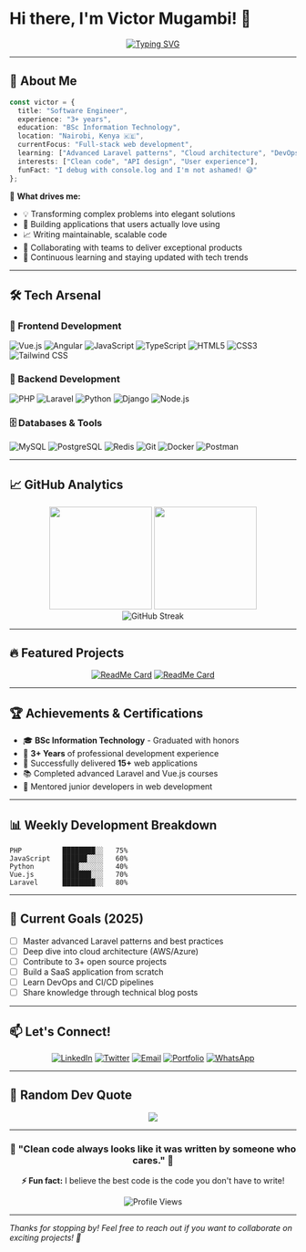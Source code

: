 # Hi there, I'm Victor Mugambi! 👋

<div align="center">
  
  [![Typing SVG](https://readme-typing-svg.herokuapp.com?font=Fira+Code&pause=1000&color=36BCF7&center=true&vCenter=true&width=600&lines=Software+Engineer+%7C+3%2B+Years+Experience;Building+Scalable+Web+Applications;Always+Learning+New+Technologies;PHP+%7C+Laravel+%7C+Vue.js+%7C+Angular)](https://git.io/typing-svg)
  
</div>

---

## 🚀 About Me

```typescript
const victor = {
  title: "Software Engineer",
  experience: "3+ years",
  education: "BSc Information Technology",
  location: "Nairobi, Kenya 🇰🇪",
  currentFocus: "Full-stack web development",
  learning: ["Advanced Laravel patterns", "Cloud architecture", "DevOps"],
  interests: ["Clean code", "API design", "User experience"],
  funFact: "I debug with console.log and I'm not ashamed! 😅"
};
```

🎯 **What drives me:**
- 💡 Transforming complex problems into elegant solutions
- 🔧 Building applications that users actually love using  
- 📈 Writing maintainable, scalable code
- 🤝 Collaborating with teams to deliver exceptional products
- 🌱 Continuous learning and staying updated with tech trends

---

## 🛠️ Tech Arsenal

### 🎨 Frontend Development
![Vue.js](https://img.shields.io/badge/Vue.js-35495E?style=for-the-badge&logo=vue.js&logoColor=4FC08D)
![Angular](https://img.shields.io/badge/Angular-DD0031?style=for-the-badge&logo=angular&logoColor=white)
![JavaScript](https://img.shields.io/badge/JavaScript-F7DF1E?style=for-the-badge&logo=javascript&logoColor=black)
![TypeScript](https://img.shields.io/badge/TypeScript-007ACC?style=for-the-badge&logo=typescript&logoColor=white)
![HTML5](https://img.shields.io/badge/HTML5-E34F26?style=for-the-badge&logo=html5&logoColor=white)
![CSS3](https://img.shields.io/badge/CSS3-1572B6?style=for-the-badge&logo=css3&logoColor=white)
![Tailwind CSS](https://img.shields.io/badge/Tailwind_CSS-38B2AC?style=for-the-badge&logo=tailwind-css&logoColor=white)

### 🚀 Backend Development
![PHP](https://img.shields.io/badge/PHP-777BB4?style=for-the-badge&logo=php&logoColor=white)
![Laravel](https://img.shields.io/badge/Laravel-FF2D20?style=for-the-badge&logo=laravel&logoColor=white)
![Python](https://img.shields.io/badge/Python-3776AB?style=for-the-badge&logo=python&logoColor=white)
![Django](https://img.shields.io/badge/Django-092E20?style=for-the-badge&logo=django&logoColor=white)
![Node.js](https://img.shields.io/badge/Node.js-43853D?style=for-the-badge&logo=node.js&logoColor=white)

### 🗄️ Databases & Tools
![MySQL](https://img.shields.io/badge/MySQL-005C84?style=for-the-badge&logo=mysql&logoColor=white)
![PostgreSQL](https://img.shields.io/badge/PostgreSQL-316192?style=for-the-badge&logo=postgresql&logoColor=white)
![Redis](https://img.shields.io/badge/Redis-DC382D?style=for-the-badge&logo=redis&logoColor=white)
![Git](https://img.shields.io/badge/Git-F05032?style=for-the-badge&logo=git&logoColor=white)
![Docker](https://img.shields.io/badge/Docker-2496ED?style=for-the-badge&logo=docker&logoColor=white)
![Postman](https://img.shields.io/badge/Postman-FF6C37?style=for-the-badge&logo=postman&logoColor=white)

---

## 📈 GitHub Analytics

<div align="center">
  <img height="180em" src="https://github-readme-stats.vercel.app/api?username=mugambi-victor&show_icons=true&theme=tokyonight&include_all_commits=true&count_private=true"/>
  <img height="180em" src="https://github-readme-stats.vercel.app/api/top-langs/?username=mugambi-victor&layout=compact&langs_count=8&theme=tokyonight"/>
</div>

<div align="center">
  <img src="https://github-readme-streak-stats.herokuapp.com/?user=mugambi-victor&theme=tokyonight" alt="GitHub Streak"/>
</div>

---

## 🔥 Featured Projects

<div align="center">
  
[![ReadMe Card](https://github-readme-stats.vercel.app/api/pin/?username=mugambi-victor&repo=project-name-1&theme=tokyonight)](https://github.com/mugambi-victor/simple_shell)
[![ReadMe Card](https://github-readme-stats.vercel.app/api/pin/?username=mugambi-victor&repo=project-name-2&theme=tokyonight)](https://github.com/mugambi-victor/project-name-2)

</div>

---

## 🏆 Achievements & Certifications

- 🎓 **BSc Information Technology** - Graduated with honors
- 💼 **3+ Years** of professional development experience
- 🌟 Successfully delivered **15+** web applications
- 📚 Completed advanced Laravel and Vue.js courses
- 🤝 Mentored junior developers in web development

---

## 📊 Weekly Development Breakdown

```text
PHP          ████████░░   75%
JavaScript   ██████░░░░   60%
Python       ████░░░░░░   40%
Vue.js       ███████░░░   70%
Laravel      ████████░░   80%
```

---

## 🎯 Current Goals (2025)

- [ ] Master advanced Laravel patterns and best practices
- [ ] Deep dive into cloud architecture (AWS/Azure)
- [ ] Contribute to 3+ open source projects
- [ ] Build a SaaS application from scratch
- [ ] Learn DevOps and CI/CD pipelines
- [ ] Share knowledge through technical blog posts

---

## 📫 Let's Connect!

<div align="center">
  
[![LinkedIn](https://img.shields.io/badge/LinkedIn-0077B5?style=for-the-badge&logo=linkedin&logoColor=white)](https://linkedin.com/in/victor-mugambi)
[![Twitter](https://img.shields.io/badge/Twitter-1DA1F2?style=for-the-badge&logo=twitter&logoColor=white)](https://twitter.com/victor_mugambi)
[![Email](https://img.shields.io/badge/Email-D14836?style=for-the-badge&logo=gmail&logoColor=white)](mailto:victor.mugambi@example.com)
[![Portfolio](https://img.shields.io/badge/Portfolio-FF5722?style=for-the-badge&logo=todoist&logoColor=white)](https://victormugambi.dev)
[![WhatsApp](https://img.shields.io/badge/WhatsApp-25D366?style=for-the-badge&logo=whatsapp&logoColor=white)](https://wa.me/your-number)

</div>

---

## 💭 Random Dev Quote

<div align="center">
  
![](https://quotes-github-readme.vercel.app/api?type=horizontal&theme=tokyonight)

</div>

---

<div align="center">
  
### 🌟 "Clean code always looks like it was written by someone who cares." 🌟

**⚡ Fun fact:** I believe the best code is the code you don't have to write!

![Profile Views](https://komarev.com/ghpvc/?username=mugambi-victor&color=blueviolet&style=for-the-badge)

</div>

---

*Thanks for stopping by! Feel free to reach out if you want to collaborate on exciting projects! 🚀*
